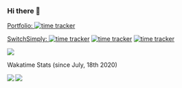 ### Hi there 👋

<a href="https://itsharsh.com">Portfolio: </a>[![time tracker](https://wakatime.com/badge/github/itsharsh/Portfolio.svg)](https://wakatime.com/badge/github/itsharsh/Portfolio) 

<a href="https://dev.switchsimply.itsharsh.com">SwitchSimply: </a>[![time tracker](https://wakatime.com/badge/github/switchsimply/Switch-Simply-React.svg)](https://wakatime.com/badge/github/switchsimply/Switch-Simply-React) [![time tracker](https://wakatime.com/badge/github/switchsimply/Switch-Simply-Node.svg)](https://wakatime.com/badge/github/switchsimply/Switch-Simply-Node) [![time tracker](https://wakatime.com/badge/github/switchsimply/Switch-Simply-Hardware.svg)](https://wakatime.com/badge/github/switchsimply/Switch-Simply-Hardware)

<img align="center" src="https://github-readme-stats.vercel.app/api?username=itsharsh&count_private=true&hide=stars,prs&show_icons=true&theme=radical" />
<br/>

Wakatime Stats (since July, 18th 2020)

<img align="left" src="https://wakatime.com/share/@itsharsh/7806fbe3-f549-421e-a4b7-f145cf4a935e.svg" /> <img align="left" src="https://wakatime.com/share/@itsharsh/42789132-8dba-4599-828b-4d6568e5fd01.svg" />


<!--
**itsharsh/itsharsh** is a ✨ _special_ ✨ repository because its `README.md` (this file) appears on your GitHub profile.

Here are some ideas to get you started:

- 🔭 I’m currently working on ...
- 🌱 I’m currently learning ...
- 👯 I’m looking to collaborate on ...
- 🤔 I’m looking for help with ...
- 💬 Ask me about ...
- 📫 How to reach me: ...
- 😄 Pronouns: ...
- ⚡ Fun fact: ...
-->


